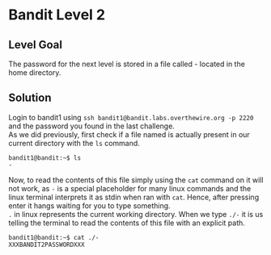 # Bandit Level 2

## Level Goal
The password for the next level is stored in a file called - located in the home directory.

## Solution
Login to bandit1 using `ssh bandit1@bandit.labs.overthewire.org -p 2220` and the password you found in the last challenge.  
As we did previously, first check if a file named is actually present in our current directory with the `ls` command.  
```
bandit1@bandit:~$ ls
-
```
Now, to read the contents of this file simply using the `cat` command on it will not work, as `-` is a special placeholder for many linux commands and the linux terminal interprets it as stdin when ran with `cat`. Hence, after pressing enter it hangs waiting for you to type something.  
`.` in linux represents the current working directory. When we type `./-` it is us telling the terminal to read the contents of this file with an explicit path.
```
bandit1@bandit:~$ cat ./-
XXXBANDIT2PASSWORDXXX
```
